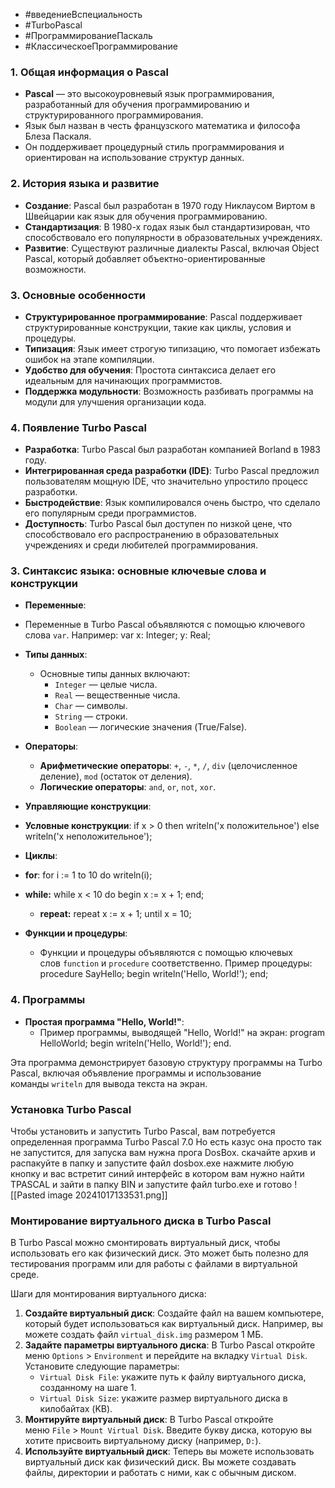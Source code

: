 - #введениеВспециальность
- #TurboPascal
-  #ПрограммированиеПаскаль
- #КлассическоеПрограммирование
### 1. Общая информация о Pascal

- **Pascal** — это высокоуровневый язык программирования, разработанный для обучения программированию и структурированного программирования.
- Язык был назван в честь французского математика и философа Блеза Паскаля.
- Он поддерживает процедурный стиль программирования и ориентирован на использование структур данных.

### 2. История языка и развитие

- **Создание**: Pascal был разработан в 1970 году Никлаусом Виртом в Швейцарии как язык для обучения программированию.
- **Стандартизация**: В 1980-х годах язык был стандартизирован, что способствовало его популярности в образовательных учреждениях.
- **Развитие**: Существуют различные диалекты Pascal, включая Object Pascal, который добавляет объектно-ориентированные возможности.

### 3. Основные особенности

- **Структурированное программирование**: Pascal поддерживает структурированные конструкции, такие как циклы, условия и процедуры.
- **Типизация**: Язык имеет строгую типизацию, что помогает избежать ошибок на этапе компиляции.
- **Удобство для обучения**: Простота синтаксиса делает его идеальным для начинающих программистов.
- **Поддержка модульности**: Возможность разбивать программы на модули для улучшения организации кода.

### 4. Появление Turbo Pascal

- **Разработка**: Turbo Pascal был разработан компанией Borland в 1983 году.
- **Интегрированная среда разработки (IDE)**: Turbo Pascal предложил пользователям мощную IDE, что значительно упростило процесс разработки.
- **Быстродействие**: Язык компилировался очень быстро, что сделало его популярным среди программистов.
- **Доступность**: Turbo Pascal был доступен по низкой цене, что способствовало его распространению в образовательных учреждениях и среди любителей программирования.

### 3. Синтаксис языка: основные ключевые слова и конструкции

- **Переменные**:

- Переменные в Turbo Pascal объявляются с помощью ключевого слова `var`. Например:
   var
  x: Integer;
  y: Real;

- **Типы данных**:
    
    - Основные типы данных включают:
        - `Integer` — целые числа.
        - `Real` — вещественные числа.
        - `Char` — символы.
        - `String` — строки.
        - `Boolean` — логические значения (True/False).
- **Операторы**:
    
    - **Арифметические операторы**: `+`, `-`, `*`, `/`, `div` (целочисленное деление), `mod` (остаток от деления).
    - **Логические операторы**: `and`, `or`, `not`, `xor`.
- **Управляющие конструкции**:

- **Условные конструкции**:
if x > 0 then
  writeln('x положительное')
else
  writeln('x неположительное');
- **Циклы**:
 -  **for**:
  for i := 1 to 10 do
   writeln(i);
- **while:**
  while x < 10 do
   begin
  x := x + 1;
  end;
  - **repeat:**
   repeat
   x := x + 1;
   until x = 10;
 
- **Функции и процедуры**:
    
    - Функции и процедуры объявляются с помощью ключевых слов `function` и `procedure` соответственно. Пример процедуры:
            procedure SayHello;
         begin
          writeln('Hello, World!');
             end;

### 4. Программы

- **Простая программа "Hello, World!"**:
    - Пример программы, выводящей "Hello, World!" на экран:
        program HelloWorld;
begin
  writeln('Hello, World!');
end.


Эта программа демонстрирует базовую структуру программы на Turbo Pascal, включая объявление программы и использование команды `writeln` для вывода текста на экран.

### Установка Turbo Pascal
Чтобы установить и запустить Turbo Pascal, вам потребуется определенная программа Turbo Pascal 7.0
Но есть казус она просто так не запустится, для запуска вам нужна прога DosBox. скачайте архив и распакуйте в папку и запустите файл dosbox.exe нажмите любую кнопку и вас встретит синий интерфейс в котором вам нужно найти TPASCAL и зайти в папку BIN и запустите файл turbo.exe и готово
![[Pasted image 20241017133531.png]]
### **Монтирование виртуального диска в Turbo Pascal**

В Turbo Pascal можно смонтировать виртуальный диск, чтобы использовать его как физический диск. Это может быть полезно для тестирования программ или для работы с файлами в виртуальной среде.

Шаги для монтирования виртуального диска:

1. **Создайте виртуальный диск**: Создайте файл на вашем компьютере, который будет использоваться как виртуальный диск. Например, вы можете создать файл `virtual_disk.img` размером 1 МБ.
2. **Задайте параметры виртуального диска**: В Turbo Pascal откройте меню `Options` > `Environment` и перейдите на вкладку `Virtual Disk`. Установите следующие параметры:
    - `Virtual Disk File`: укажите путь к файлу виртуального диска, созданному на шаге 1.
    - `Virtual Disk Size`: укажите размер виртуального диска в килобайтах (KB).
3. **Монтируйте виртуальный диск**: В Turbo Pascal откройте меню `File` > `Mount Virtual Disk`. Введите букву диска, которую вы хотите присвоить виртуальному диску (например, `D:`).
4. **Используйте виртуальный диск**: Теперь вы можете использовать виртуальный диск как физический диск. Вы можете создавать файлы, директории и работать с ними, как с обычным диском.